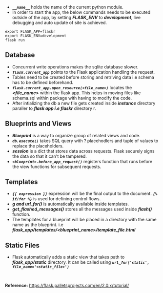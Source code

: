 - ***`__name__`*** holds the name of the current python module.
- In order to start the app, the below commands needs to be executed outside of the app, by setting ***FLASK_ENV*** to ***development***, live debugging and auto update of site is achieved.
```shell
export FLASK_APP=flaskr
export FLASK_ENV=development
flask run
```

## Database

- Concurrent write operations makes the sqlite database slower.
- ***`flask.current_app`*** points to the Flask application handling the request.
- Tables need to be created before storing and retriving data i.e schema has to be defined beforehand.
- ***`flask.current_app.open_resource(<file_name>)`*** locates the ***<file_name>*** within the flask app. This helps in moving files like schema.sql within package with having to modify the code.
- After intializing the db a new file gets created inside ***instance*** directory paraller to ***flask app i.e flaskr*** directory r.

## Blueprints and Views

- ***Blueprint*** is a way to organize group of related views and code.
- ***`db.execute()`*** takes SQL query with ? placehodlers and tuple of values to replace the placeholders.
- ***session*** is a dict that stores data across requests. Flask securely signs the data so that it can't be tampered.
- ***`<blueprint>.before_app_request()`*** registers function that runs before the view functions for subsequent requests.

## Templates

- ***`{{ expression }}`*** expression will be the final output to the document. ***`{% if/for %}`*** is used for defining control flows.
- ***g and url_for()*** is automatically available inside templates.
- ***get_flashed_messages()*** stores all the messages used inside ***flash()*** function.
- The templates for a blueprint will be placed in a directory with the same name as the blueprint. i.e ***flask_app/templates/<blueprint_name>/template_file.html***

## Static Files

- Flask automatically adds a static view that takes path to ***flask_app/static*** directory. It can be called using ***`url_for('static', file_name='<static_file>')`***
<br>

**Reference:** https://flask.palletsprojects.com/en/2.0.x/tutorial/
 
 